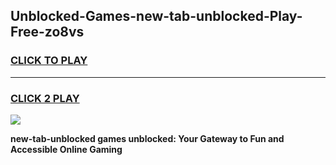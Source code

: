 
## Unblocked-Games-new-tab-unblocked-Play-Free-zo8vs
<h3>
<a href="https://premium76.site?title=new-tab-unblocked&ref=18A1">CLICK TO PLAY</a></h3>
<hr>

<h3>
<a href="https://premium76.site?title=new-tab-unblocked&ref=18A1">CLICK 2 PLAY</a>
  
</h3>

<a href="https://premium76.site?title=new-tab-unblocked&ref=18A1"><img src="https://clearcache.store/games.png"></a>


**new-tab-unblocked games unblocked: Your Gateway to Fun and Accessible Online Gaming**
